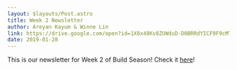 ```yaml
---
layout: $layouts/Post.astro
title: Week 2 Newsletter
author: Areyan Kayum & Winne Lin
link: https://drive.google.com/open?id=1X8x48Kv8ZUWduD-D0BRRdYICF9F9cMTG
date: 2019-01-28
---
```

This is our newsletter for Week 2 of Build Season! Check it [here](https://drive.google.com/open?id=1X8x48Kv8ZUWduD-D0BRRdYICF9F9cMTG)!
